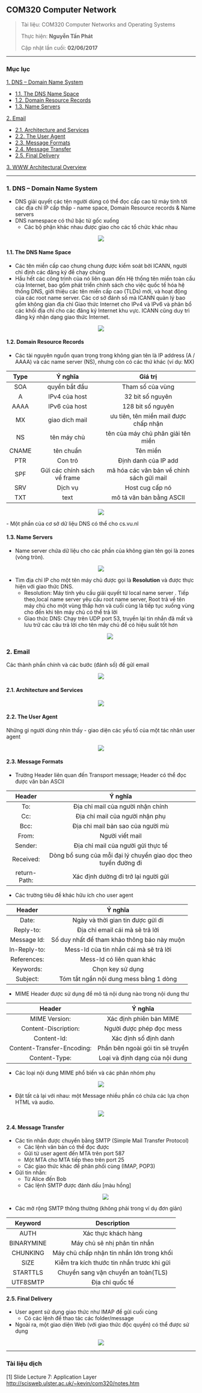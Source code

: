 ## COM320 Computer Network

> Tài liệu: COM320 Computer Networks and Operating Systems
>
> Thực hiện: **Nguyễn Tấn Phát**
> 
> Cập nhật lần cuối: **02/06/2017**

---------------------------------------------

### Mục lục

[1. DNS – Domain Name System](#1)

- [1.1. The DNS Name Space](#1.1)
- [1.2. Domain Resource Records](#1.2)
- [1.3. Name Servers](#1.3)

[2. Email](#2)

- [2.1. Architecture and Services](#2.1)
- [2.2. The User Agent](#2.2)
- [2.3. Message Formats](#2.3)
- [2.4. Message Transfer](#2.4)
- [2.5. Final Delivery](#2.5)

[3. WWW Architectural Overview](#2) 


---------------------------------------------
<a name="1"></a>
### 1. DNS – Domain Name System

- DNS giải quyết các tên người dùng có thể đọc cấp cao từ máy tính tới các địa chỉ IP cấp thấp - name space, Domain Resource records & Name servers
- DNS namespace có thứ bậc từ gốc xuống
	- Các bộ phận khác nhau được giao cho các tổ chức khác nhau
 <p align="center"><img src="https://github.com/romnguyen10/network_research/blob/master/Task03_COM320_Computer_Network/Week07/Slide/Image/1.png"></p>

<a name="1.1"></a>
#### 1.1. The DNS Name Space

- Các tên miền cấp cao chung chung được kiểm soát bởi ICANN, người chỉ định các đăng ký để chạy chúng
- Hầu hết các công trình của nó liên quan đến Hệ thống tên miền toàn cầu của Internet, bao gồm phát triển chính sách cho việc quốc tế hóa hệ thống DNS, giới thiệu các tên miền cấp cao (TLDs) mới, và hoạt động của các root name server. Các cơ sở đánh số mà ICANN quản lý bao gồm không gian địa chỉ Giao thức Internet cho IPv4 và IPv6 và phân bổ các khối địa chỉ cho các đăng ký Internet khu vực. ICANN cũng duy trì đăng ký nhận dạng giao thức Internet.
 <p align="center"><img src="https://github.com/romnguyen10/network_research/blob/master/Task03_COM320_Computer_Network/Week07/Slide/Image/2.png"></p>

<a name="1.2"></a>
#### 1.2. Domain Resource Records

- Các tài nguyên nguồn quan trọng trong không gian tên là IP address (A / AAAA) và các name server (NS), nhưng còn có các thứ khác (ví dụ: MX)

| Type    | Ý nghĩa 	   | Giá trị  |
| :-----: | :----------:   | :------: |
| SOA	  | quyền bắt đầu  |   Tham số của vùng |
| A   	  | IPv4 của host  |  32 bit số nguyên  |
| AAAA    | IPv6 của host  |  128 bit số nguyên |
| MX      | giao dich mail |  ưu tiên, tên miền mail được chấp nhận  |
| NS      | tên máy chủ    |  tên của máy chủ phân giải tên miền  |
| CNAME   | tên chuẩn      |  Tên miền  |
| PTR	  | Con trỏ		   |   Định danh của IP add |
| SPF	  | Gửi các chính sách về frame  |  mã hóa các văn bản về chính sách gửi  mail |
| SRV	  | Dịch vụ    	   |   Host cug cấp nó |
| TXT	  | text  |   mô tả văn bản bằng ASCII |

<p align="center"><img src="https://github.com/romnguyen10/network_research/blob/master/Task03_COM320_Computer_Network/Week07/Slide/Image/3.png"></p>
- Một phần của cơ sở dữ liệu DNS có thể cho cs.vu.nl

<a name="1.3"></a>
#### 1.3. Name Servers

- Name server chứa dữ liệu cho các phần của không gian tên gọi là zones (vòng tròn).
 <p align="center"><img src="https://github.com/romnguyen10/network_research/blob/master/Task03_COM320_Computer_Network/Week07/Slide/Image/4.png"></p>

- Tìm địa chỉ IP cho một tên máy chủ được gọi là **Resolution** và được thực hiện với giao thức DNS.
	- Resolution: Máy tính yêu cầu  giải quyết từ local name server . Tiếp theo,local name server yêu cầu root name server, Root trả về tên máy chủ cho một vùng thấp hơn và cuối cùng là tiếp tục xuống vùng cho đến khi tên máy chủ có thể trả lời
	- Giao thức DNS: Chạy trên UDP port 53, truyền lại tin nhắn đã mất và lưu trữ các câu trả lời cho tên máy chủ để có hiệu suất tốt hơn
		<p align="center"><img src="https://github.com/romnguyen10/network_research/blob/master/Task03_COM320_Computer_Network/Week07/Slide/Image/5.png"></p>

<a name="2"></a>
### 2. Email

Các thành phần chính và các bước (đánh số) để gửi email
 <p align="center"><img src="https://github.com/romnguyen10/network_research/blob/master/Task03_COM320_Computer_Network/Week07/Slide/Image/6.png"></p>

<a name="2.1"></a>
#### 2.1. Architecture and Services

<p align="center"><img src="https://github.com/romnguyen10/network_research/blob/master/Task03_COM320_Computer_Network/Week07/Slide/Image/7.png"></p>

<a name="2.2"></a>
#### 2.2. The User Agent

Những gì người dùng nhìn thấy - giao diện các yếu tố của một tác nhân user agent
 <p align="center"><img src="https://github.com/romnguyen10/network_research/blob/master/Task03_COM320_Computer_Network/Week07/Slide/Image/8.png"></p>

<a name="2.3"></a>
#### 2.3. Message Formats

- Trường Header liên quan đến Transport message; Header có thể đọc được văn bản ASCII

| Header   | Ý nghĩa 	   | 
| :-----: | :----------:   |
| To:	  | Địa chỉ mail của người nhận chính  |   
| Cc:  	  | Địa chỉ mail của người nhận phụ  | 
| Bcc:    | Địa chỉ mail bản sao của người mù | 
| From:     | Người viết mail | 
| Sender:     | Địa chỉ mail của người gửi thực tế   |  
| Received:   | Dòng bổ sung của mỗi đại lý chuyển giao dọc theo tuyến đường đi  |  
| return-Path:	 | Xác định dường đi trở lại người gửi	   |  

- Các trường tiêu đề khác hữu ích cho user agent

| Header   | Ý nghĩa 	   | 
| :-----: | :----------:   |
| Date:	  | Ngày và thời gian tin được gửi đi  |   
| Reply-to:  	  | Địa chỉ email cái mà sẽ trả lời  | 
| Message Id:    | Số duy nhất để tham khảo thông báo này muộn | 
| In-Reply-to:     | Mess-Id của tin nhắn cái mà sẽ trả lời | 
| References:     | Mess-Id có liên quan khác   |  
| Keywords:   | Chọn key sử dụng  |  
| Subject:	 | Tóm tắt ngắn nội dung mess bằng 1 dòng   |  

- MIME Header được sử dụng để mô tả nội dung nào trong nội dung thư

| Header   | Ý nghĩa 	   | 
| :-----: | :----------:   |
| MIME Version:	  | Xác định phiên bản MIME  |   
| Content-Discription: | Người được phép đọc mess  | 
| Content-Id:    | Xác định số định danh | 
| Content-Transfer-Encoding:    |Phần bên ngoài gói tin sẽ truyền | 
| Content-Type:    | Loại và định dạng của nội dung | 

- Các loại nội dung MIME phổ biến và các phân nhóm phụ
 <p align="center"><img src="https://github.com/romnguyen10/network_research/blob/master/Task03_COM320_Computer_Network/Week07/Slide/Image/9.png"></p>
 
- Đặt tất cả lại với nhau: một Message nhiều phần có chứa các lựa chọn HTML và audio.
 <p align="center"><img src="https://github.com/romnguyen10/network_research/blob/master/Task03_COM320_Computer_Network/Week07/Slide/Image/10.png"></p>

<a name="2.4"></a>
#### 2.4. Message Transfer

- Các tin nhắn được chuyển bằng SMTP (Simple Mail Transfer Protocol)
	- Các lệnh văn bản có thể đọc được
	- Gửi từ user agent đến MTA trên port 587
	- Một MTA cho MTA tiếp theo trên port 25
	- Các giao thức khác để phân phối cùng (IMAP, POP3)
- Gửi tin nhắn:
	- Từ Alice đến Bob
	- Các lệnh SMTP được đánh dấu [màu hồng]
	 <p align="center"><img src="https://github.com/romnguyen10/network_research/blob/master/Task03_COM320_Computer_Network/Week07/Slide/Image/11.png"></p>
- Các mở rộng SMTP thông thường (không phải trong ví dụ đơn giản)

| Keyword   | Description 	   | 
| :-----: | :----------:   |
| AUTH	  | Xác thực khách hàng |   
| BINARYMINE 	  | Máy chủ sẽ nhị phân tin nhắn  | 
| CHUNKING    | Máy chủ chấp nhận tin nhắn lớn trong khối | 
| SIZE    | Kiễm tra kích thước tin nhắn trươc khi gửi | 
| STARTTLS    | Chuyển sang vận chuyển an toàn(TLS)  |  
| UTF8SMTP   | Địa chỉ quốc tế  |  

<a name="2.5"></a>
#### 2.5. Final Delivery

- User agent sử dụng giao thức như IMAP để gửi cuối cùng
	- Có các lệnh để thao tác các folder/message
- Ngoài ra, một giao diện Web (với giao thức độc quyền) có thể được sử dụng

<p align="center"><img src="https://github.com/romnguyen10/network_research/blob/master/Task03_COM320_Computer_Network/Week07/Slide/Image/12.png"></p>


----------------------------------------------

### Tài liệu dịch

[1] Slide Lecture 7: Application Layer 
 http://scisweb.ulster.ac.uk/~kevin/com320/notes.htm

